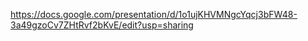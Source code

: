 https://docs.google.com/presentation/d/1o1ujKHVMNgcYqcj3bFW48-3a49gzoCv7ZHtRvf2bKvE/edit?usp=sharing
